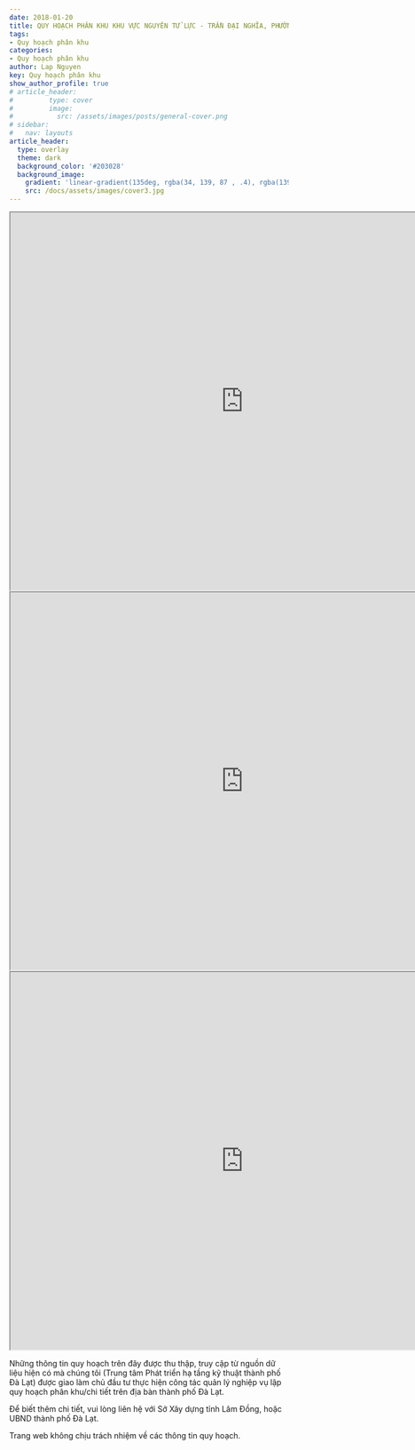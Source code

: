 ```yaml
---
date: 2018-01-20
title: QUY HOẠCH PHÂN KHU KHU VỰC NGUYÊN TỬ LỰC - TRẦN ĐẠI NGHĨA, PHƯỜNG 8 (KHU A11)
tags:
- Quy hoạch phân khu
categories:
- Quy hoạch phân khu
author: Lap Nguyen
key: Quy hoạch phân khu
show_author_profile: true
# article_header:
#         type: cover
#         image:  
#           src: /assets/images/posts/general-cover.png
# sidebar:
#   nav: layouts
article_header:
  type: overlay
  theme: dark
  background_color: '#203028'
  background_image:
    gradient: 'linear-gradient(135deg, rgba(34, 139, 87 , .4), rgba(139, 34, 139, .4))'
    src: /docs/assets/images/cover3.jpg
---
```


<iframe src="https://drive.google.com/file/d/1KpLucYXue89bL3cKsTiqerayEXs9FTDI/preview" width="840" height="680"></iframe>
<!--more-->
<iframe src="https://drive.google.com/file/d/1VWcxxTl7Ect4DVjdPfEHw9rTpLDtJrm8/preview" width="840" height="680"></iframe>
<iframe src="https://drive.google.com/file/d/1t85Kj-Kfb7kxCeJhz06v-IOJwz0DFzyH/preview" width="840" height="680"></iframe>

Những thông tin quy hoạch trên đây được thu thập, truy cập từ nguồn dữ liệu hiện có mà chúng tôi (Trung tâm Phát triển hạ tầng kỹ thuật thành phố Đà Lạt) được giao làm chủ đầu tư thực hiện công tác quản lý nghiệp vụ lập quy hoạch phân khu/chi tiết trên địa bàn thành phố Đà Lạt.

Để biết thêm chi tiết, vui lòng liên hệ với Sở Xây dựng tỉnh Lâm Đồng, hoặc UBND thành phố Đà Lạt.

Trang web không chịu trách nhiệm về các thông tin quy hoạch.